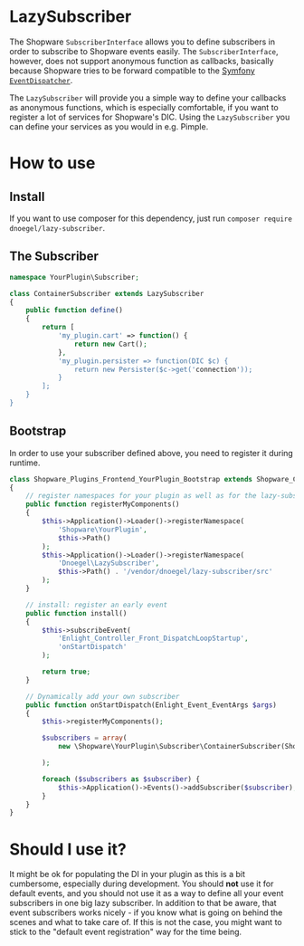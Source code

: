 # LazySubscriber
The Shopware `SubscriberInterface` allows you to define subscribers in order to subscribe to Shopware events easily.
The `SubscriberInterface`, however, does not support anonymous function as callbacks, basically because Shopware tries to
be forward compatible to the [Symfony `EventDispatcher`](https://github.com/symfony/EventDispatcher/blob/master/EventDispatcher.php#L121).

The `LazySubscriber` will provide you a simple way to define your callbacks as anonymous functions, which is especially
comfortable, if you want to register a lot of services for Shopware's DIC. Using the `LazySubscriber` you can define
your services as you would in e.g. Pimple.

# How to use
## Install
If you want to use composer for this dependency, just run `composer require dnoegel/lazy-subscriber`.

## The Subscriber
```php
namespace YourPlugin\Subscriber;

class ContainerSubscriber extends LazySubscriber
{
    public function define()
    {
        return [
            'my_plugin.cart' => function() {
                return new Cart();
            },
            'my_plugin.persister => function(DIC $c) {
                return new Persister($c->get('connection'));
            }
        ];
    }
}
```

## Bootstrap
In order to use your subscriber defined above, you need to register it during runtime.
```php
class Shopware_Plugins_Frontend_YourPlugin_Bootstrap extends Shopware_Components_Plugin_Bootstrap
{
    // register namespaces for your plugin as well as for the lazy-subscriber library
    public function registerMyComponents()
    {
        $this->Application()->Loader()->registerNamespace(
            'Shopware\YourPlugin',
            $this->Path()
        );
        $this->Application()->Loader()->registerNamespace(
            'Dnoegel\LazySubscriber',
            $this->Path() . '/vendor/dnoegel/lazy-subscriber/src'
        );
    }

    // install: register an early event
    public function install()
    {
        $this->subscribeEvent(
            'Enlight_Controller_Front_DispatchLoopStartup',
            'onStartDispatch'
        );

        return true;
    }

    // Dynamically add your own subscriber
    public function onStartDispatch(Enlight_Event_EventArgs $args)
    {
        $this->registerMyComponents();

        $subscribers = array(
            new \Shopware\YourPlugin\Subscriber\ContainerSubscriber(Shopware()->Container())

        );

        foreach ($subscribers as $subscriber) {
            $this->Application()->Events()->addSubscriber($subscriber);
        }
    }
}
```

# Should I use it?
It might be ok for populating the DI in your plugin as this is a bit cumbersome, especially during development.
You should **not** use it for default events, and you should not use it as a way to define all your event subscribers
in one big lazy subscriber.
In addition to that be aware, that event subscribers works nicely - if you know what is going on behind the scenes and what
to take care of. If this is not the case, you might want to stick to the "default event registration" way for the time being.
